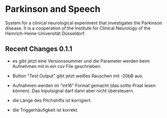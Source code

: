
# Parkinson and Speech

System for a clinical neurological experiment that investigates the Parkinson disease.
It is a cooperation of the Institute for Clinical Neurology of the Heinrich-Heine-Universität Düsseldorf.

## Recent Changes 0.1.1

- es gibt jetzt eine Versionsnummer und die Parameter werden beim Aufnehmen mit in ein csv File geschrieben.

- Button "Test Output" gibt jetzt weißes Rauschen mit -20bB aus.

- Aufnahmen werden im "int16" Format gemacht (das sollte Praat lesen können). Das Inputsignal darf dann aber nicht übersteuern.

- die Länge des Pitchshifts ist korrigiert.

- die Triggerhäufigkeit ist korrekt.
